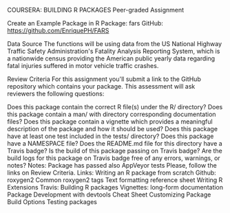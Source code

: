 COURSERA: BUILDING R PACKAGES
Peer-graded Assignment

Create an Example Package in R
Package: fars GitHub: https://github.com/EnriquePH/FARS

Data Source
The functions will be using data from the US National Highway Traffic Safety Administration's Fatality Analysis Reporting System, which is a nationwide census providing the American public yearly data regarding fatal injuries suffered in motor vehicle traffic crashes.

Review Criteria
For this assignment you'll submit a link to the GitHub repository which contains your package. This assessment will ask reviewers the following questions:

Does this package contain the correct R file(s) under the R/ directory?
Does this package contain a man/ with directory corresponding documentation files?
Does this package contain a vignette which provides a meaningful description of the package and how it should be used?
Does this package have at least one test included in the tests/ directory?
Does this package have a NAMESPACE file?
Does the README.md file for this directory have a Travis badge?
Is the build of this package passing on Travis badge?
Are the build logs for this package on Travis badge free of any errors, warnings, or notes?
Notes:
Package has passed also AppVeyor tests
Please, follow the links on Review Criteria.
Links:
Writing an R package from scratch
Github: roxygen2
Common roxygen2 tags
Text formatting reference sheet
Writing R Extensions
Travis: Building R packages
Vignettes: long-form documentation
Package Development with devtools Cheat Sheet
Customizing Package Build Options
Testing packages
